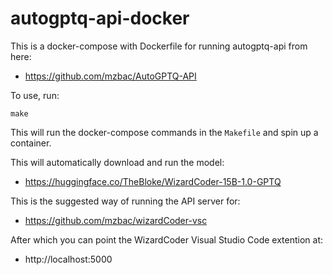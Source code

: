# autogptq-api-docker

This is a docker-compose with Dockerfile for running autogptq-api from here:

- https://github.com/mzbac/AutoGPTQ-API

To use, run:

	make

This will run the docker-compose commands in the `Makefile` and spin up a container.

This will automatically download and run the model:

- https://huggingface.co/TheBloke/WizardCoder-15B-1.0-GPTQ

This is the suggested way of running the API server for:

- https://github.com/mzbac/wizardCoder-vsc

After which you can point the WizardCoder Visual Studio Code extention at:

- http://localhost:5000

